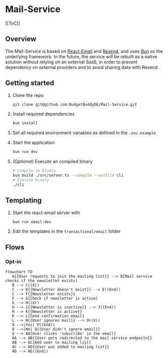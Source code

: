 # Mail-Service

[[ToC]]

## Overview

The Mail-Service is based on [React-Email](https://react.email) and [Resend](https://resend.com), and uses [Bun](https://bun.sh) as the underlying framework. In the future, the service will be rebuilt as a native solution without relying on an external SaaS, in order to prevent dependency on external providers and to avoid sharing data with Resend.

## Getting started

1. Clone the repo

   ```bash
   git clone git@github.com:BudgetBuddyDE/Mail-Service.git
   ```

2. Install required dependencies

   ```bash
   bun install
   ```

3. Set all required environment variables as defined in the `.env.example`
4. Start the application

   ```bash
   bun run dev
   ```

5. _(Optional)_ Execute an compiled binary

   ```bash
   # Compile to binary
   bun build ./src/server.ts --compile --outfile cli
   # Execute binary
   ./cli
   ```

## Templating

1. Start the react-email server with

   ```bash
   bun run email:dev
   ```

2. Edit the templates in the `transactional/email` folder

## Flows

### Opt-in

```mermaid
flowchart TD
   A{{User requests to join the mailing list}} --> B[Mail service checks if the newsletter exists]
   B --> C((X))
   C --> D{{Newsletter doesn't exist}} --> E((End))
   C --> F{{Newsletter exists}}
   F --> G[Check if newsletter is active]
   G --> H((X))
   H --> I{{Newsletter is inactive}} --> J((End))
   H --> K{{Newsletter is active}}
   K --> L[Send confirmation email]
   L --> N{{User ignores mail}} --> O((X))
   O -->|Yes| P((End))
   O -->|No| Q{{User didn't ignore email}}
   Q --> AA[User clicks 'subscribe' in the email]
   AA --> AB{{User gets redirected to the mail service endpoitn}}
   AB --> AC[Add user to mailing list]
   AC --> AD{{User was added to mailing list}}
   AD --> AE((End))
```
